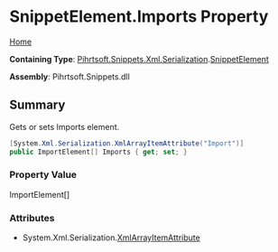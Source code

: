 # SnippetElement\.Imports Property

[Home](../../../../../../README.md)

**Containing Type**: [Pihrtsoft.Snippets.Xml.Serialization](../../README.md)\.[SnippetElement](../README.md)

**Assembly**: Pihrtsoft\.Snippets\.dll

## Summary

Gets or sets Imports element\.

```csharp
[System.Xml.Serialization.XmlArrayItemAttribute("Import")]
public ImportElement[] Imports { get; set; }
```

### Property Value

ImportElement\[\]

### Attributes

* System\.Xml\.Serialization\.[XmlArrayItemAttribute](https://docs.microsoft.com/en-us/dotnet/api/system.xml.serialization.xmlarrayitemattribute)

